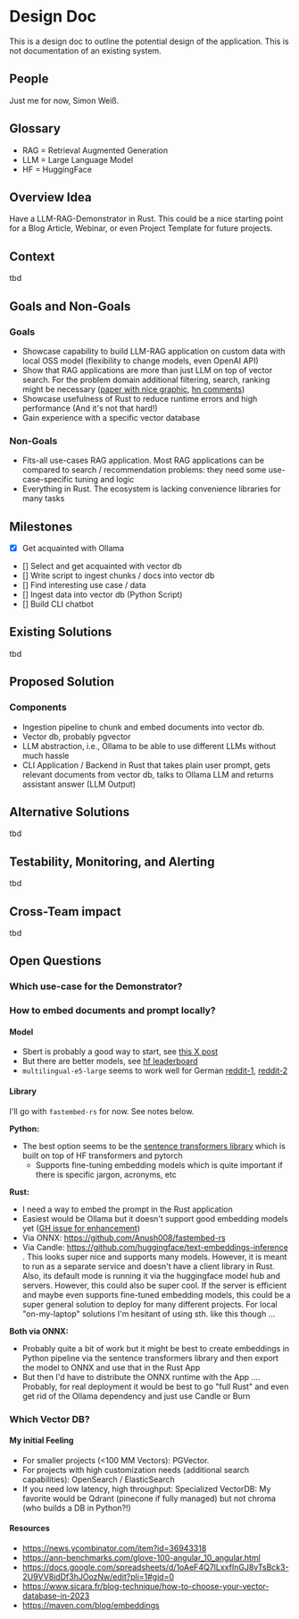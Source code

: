 # Design Doc

This is a design doc to outline the potential design of the application. This is not documentation of an existing system.

## People

Just me for now, Simon Weiß.

## Glossary
* RAG = Retrieval Augmented Generation
* LLM = Large Language Model
* HF = HuggingFace

## Overview Idea

Have a LLM-RAG-Demonstrator in Rust. This could be a nice starting point for a Blog Article, Webinar, or even Project Template for future projects.

## Context

tbd

## Goals and Non-Goals

### Goals

* Showcase capability to build LLM-RAG application on custom data with local OSS model (flexibility to change models, even OpenAI API)
* Show that RAG applications are more than just LLM on top of vector search. For the problem domain additional filtering, search, ranking might be necessary ([paper with nice graphic](https://arxiv.org/abs/2312.10997v1
), [hn comments](https://news.ycombinator.com/item?id=39000241&utm_source=pocket_saves))
* Showcase usefulness of Rust to reduce runtime errors and high performance (And it's not that hard!)
* Gain experience with a specific vector database

### Non-Goals

* Fits-all use-cases RAG application. Most RAG applications can be compared to search / recommendation problems: they need some use-case-specific tuning and logic
* Everything in Rust. The ecosystem is lacking convenience libraries for many tasks

## Milestones

- [x] Get acquainted with Ollama
- [] Select and get acquainted with vector db
- [] Write script to ingest chunks / docs into vector db
- [] Find interesting use case / data
- [] Ingest data into vector db (Python Script)
- [] Build CLI chatbot

## Existing Solutions

tbd

## Proposed Solution

### Components

* Ingestion pipeline to chunk and embed documents into vector db.
* Vector db, probably pgvector
* LLM abstraction, i.e., Ollama to be able to use different LLMs without much hassle
* CLI Application / Backend in Rust that takes plain user prompt, gets relevant documents from vector db, talks to Ollama LLM and returns assistant answer (LLM Output)

## Alternative Solutions

tbd

## Testability, Monitoring, and Alerting

tbd

## Cross-Team impact

tbd

## Open Questions

### Which use-case for the Demonstrator?

### How to embed documents and prompt locally?

#### Model

* Sbert is probably a good way to start, see [this X post](https://x.com/cwolferesearch/status/1747689404062126246?s=20)
* But there are better models, see [hf leaderboard](https://huggingface.co/spaces/mteb/leaderboard)
* `multilingual-e5-large` seems to work well for German [reddit-1](https://www.reddit.com/r/LocalLLaMA/comments/18fsty1/comment/kcxj4bm/?utm_source=share&utm_medium=web2x&context=3), [reddit-2](https://www.reddit.com/r/LocalLLaMA/comments/17p18m9/rag_embeddings/)

 

#### Library 

I'll go with `fastembed-rs` for now. See notes below.

**Python:**

* The best option seems to be the [sentence transformers library](https://www.sbert.net/index.html) which is built on top of HF transformers and pytorch
    * Supports fine-tuning embedding models which is quite important if there is specific jargon, acronyms, etc

**Rust:**
* I need a way to embed the prompt in the Rust application
* Easiest would be Ollama but it doesn't support good embedding models yet ([GH issue for enhancement](https://github.com/jmorganca/ollama/issues/327))
* Via ONNX: https://github.com/Anush008/fastembed-rs
* Via Candle: https://github.com/huggingface/text-embeddings-inference . This looks super nice and supports many models. However, it is meant to run as a separate service and doesn't have a client library in Rust. Also, its default mode is running it via the huggingface model hub and servers. However, this could also be super cool. If the server is efficient and maybe even supports fine-tuned embedding models, this could be a super general solution to deploy for many different projects. For local "on-my-laptop" solutions I'm hesitant of using sth. like this though ...

**Both via ONNX:**
* Probably quite a bit of work but it might be best to create embeddings in Python pipeline via the sentence transformers library and then export the model to ONNX and use that in the Rust App
* But then I'd have to distribute the ONNX runtime with the App .... Probably, for real deployment it would be best to go "full Rust" and even get rid of the Ollama dependency and just use Candle or Burn


### Which Vector DB? 
#### My initial Feeling

* For smaller projects (<100 MM Vectors): PGVector. 
* For projects with high customization needs (additional search capabilities): OpenSearch / ElasticSearch
* If you need low latency, high throughput: Specialized VectorDB: My favorite would be Qdrant (pinecone if fully managed) but not chroma (who builds a DB in Python?!)


#### Resources

* https://news.ycombinator.com/item?id=36943318
* https://ann-benchmarks.com/glove-100-angular_10_angular.html
* https://docs.google.com/spreadsheets/d/1oAeF4Q7ILxxfInGJ8vTsBck3-2U9VV8idDf3hJOozNw/edit?pli=1#gid=0
* https://www.sicara.fr/blog-technique/how-to-choose-your-vector-database-in-2023
* https://maven.com/blog/embeddings

